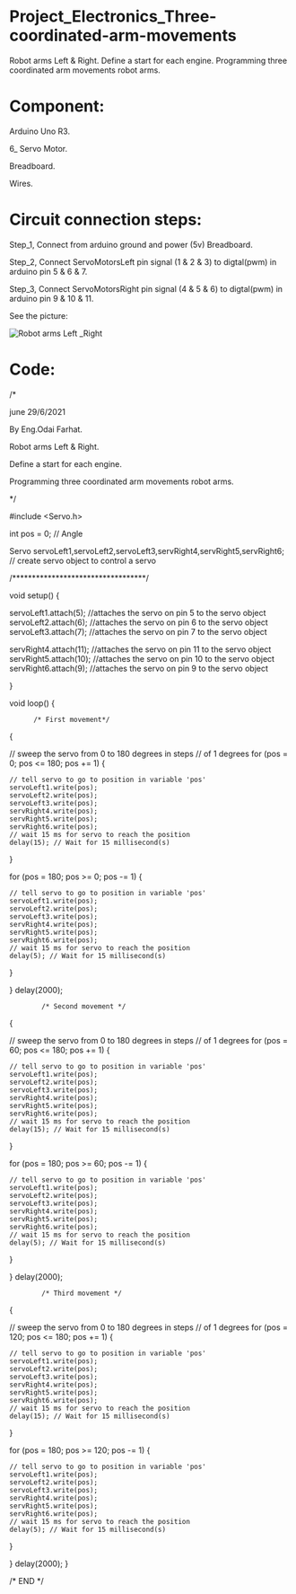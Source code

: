 # Project_Electronics_Three-coordinated-arm-movements

Robot arms Left &amp; Right.  Define a start for each engine.  Programming three coordinated arm movements robot arms.

#  Component:

Arduino Uno R3.

6_ Servo Motor.

Breadboard.

Wires.

# Circuit connection steps:

Step_1, Connect from arduino ground and power (5v) Breadboard.

Step_2, Connect ServoMotorsLeft pin signal (1 & 2 & 3) to digtal(pwm) in arduino pin 5 & 6 & 7.

Step_3, Connect ServoMotorsRight pin signal (4 & 5 & 6) to digtal(pwm) in arduino pin 9 & 10 & 11.

See the picture:

![Robot arms Left _Right](https://user-images.githubusercontent.com/56201060/124162853-9e96ab00-daa7-11eb-9a98-1f14224ae046.png)

# Code:

/*

june 29/6/2021

By Eng.Odai Farhat.

Robot arms Left & Right.

Define a start for each engine.

Programming three coordinated arm movements robot arms.


*/

#include <Servo.h>

int pos = 0;  // Angle 

Servo servoLeft1,servoLeft2,servoLeft3,servRight4,servRight5,servRight6;  // create servo object to control a servo



/**********************************/

void setup() {
  
servoLeft1.attach(5);     //attaches the servo on pin 5 to the servo object 
servoLeft2.attach(6);     //attaches the servo on pin 6 to the servo object
servoLeft3.attach(7);     //attaches the servo on pin 7 to the servo object
  
servRight4.attach(11);    //attaches the servo on pin 11 to the servo object
servRight5.attach(10);    //attaches the servo on pin 10 to the servo object
servRight6.attach(9);     //attaches the servo on pin 9 to the servo object
  
}

void loop() {
   
          /* First movement*/
  
  {
    
  // sweep the servo from 0 to 180 degrees in steps
  // of 1 degrees
  for (pos = 0; pos <= 180; pos += 1) {
    
    // tell servo to go to position in variable 'pos'
    servoLeft1.write(pos);
    servoLeft2.write(pos);
    servoLeft3.write(pos);
    servRight4.write(pos);
    servRight5.write(pos);
    servRight6.write(pos);
    // wait 15 ms for servo to reach the position
    delay(15); // Wait for 15 millisecond(s)
    
  }

  for (pos = 180; pos >= 0; pos -= 1) {
    
    // tell servo to go to position in variable 'pos'
    servoLeft1.write(pos);
    servoLeft2.write(pos);
    servoLeft3.write(pos);
    servRight4.write(pos);
    servRight5.write(pos);
    servRight6.write(pos);
    // wait 15 ms for servo to reach the position
    delay(5); // Wait for 15 millisecond(s)
  }
    
  }
     delay(2000);
  

            /* Second movement */
  
  {
    
  // sweep the servo from 0 to 180 degrees in steps
  // of 1 degrees
  for (pos = 60; pos <= 180; pos += 1) {
    
    // tell servo to go to position in variable 'pos'
    servoLeft1.write(pos);
    servoLeft2.write(pos);
    servoLeft3.write(pos);
    servRight4.write(pos);
    servRight5.write(pos);
    servRight6.write(pos);
    // wait 15 ms for servo to reach the position
    delay(15); // Wait for 15 millisecond(s)
    
  }
  

  for (pos = 180; pos >= 60; pos -= 1) {
    
    // tell servo to go to position in variable 'pos'
    servoLeft1.write(pos);
    servoLeft2.write(pos);
    servoLeft3.write(pos);
    servRight4.write(pos);
    servRight5.write(pos);
    servRight6.write(pos);
    // wait 15 ms for servo to reach the position
    delay(5); // Wait for 15 millisecond(s)
  }
    
  }
     delay(2000);
  
            /* Third movement */
  
  {
    
  // sweep the servo from 0 to 180 degrees in steps
  // of 1 degrees
  for (pos = 120; pos <= 180; pos += 1) {
    
    // tell servo to go to position in variable 'pos'
    servoLeft1.write(pos);
    servoLeft2.write(pos);
    servoLeft3.write(pos);
    servRight4.write(pos);
    servRight5.write(pos);
    servRight6.write(pos);
    // wait 15 ms for servo to reach the position
    delay(15); // Wait for 15 millisecond(s)
    
  }
  

  for (pos = 180; pos >= 120; pos -= 1) {
    
    // tell servo to go to position in variable 'pos'
    servoLeft1.write(pos);
    servoLeft2.write(pos);
    servoLeft3.write(pos);
    servRight4.write(pos);
    servRight5.write(pos);
    servRight6.write(pos);
    // wait 15 ms for servo to reach the position
    delay(5); // Wait for 15 millisecond(s)
  }
    
  }
     delay(2000);
} 
  

/* END */
 

